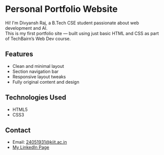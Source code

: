 # Personal Portfolio Website

Hi! I'm Divyansh Raj, a B.Tech CSE student passionate about web development and AI.  
This is my first portfolio site — built using just basic HTML and CSS as part of TechBairn’s Web Dev course.

## Features
- Clean and minimal layout
- Section navigation bar
- Responsive layout tweaks
- Fully original content and design

## Technologies Used
- HTML5
- CSS3

## Contact
- Email: 24051931@kiit.ac.in
- [My LinkedIn Page](#)